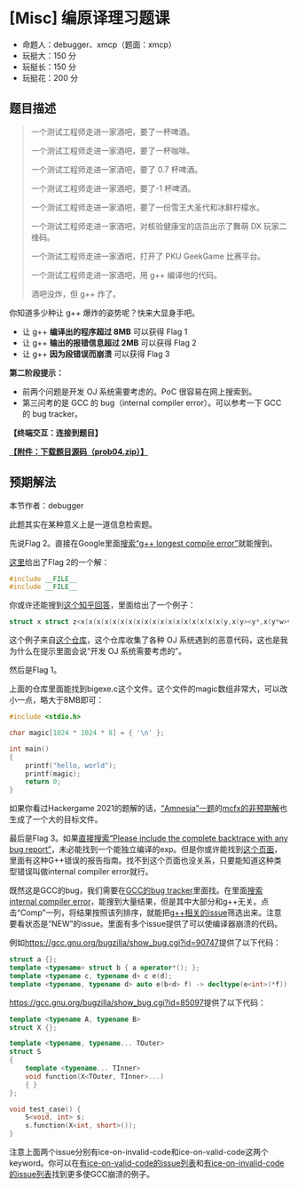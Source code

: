 # [Misc] 编原译理习题课

- 命题人：debugger、xmcp（题面：xmcp）
- 玩挺大：150 分
- 玩挺长：150 分
- 玩挺花：200 分

## 题目描述

<blockquote>
<p>一个测试工程师走进一家酒吧，要了一杯啤酒。</p>
<p>一个测试工程师走进一家酒吧，要了一杯咖啡。</p>
<p>一个测试工程师走进一家酒吧，要了 0.7 杯啤酒。</p>
<p>一个测试工程师走进一家酒吧，要了-1 杯啤酒。</p>
<p>一个测试工程师走进一家酒吧，要了一份雪王大圣代和冰鲜柠檬水。</p>
<p>一个测试工程师走进一家酒吧，对核验健康宝的店员出示了舞萌 DX 玩家二维码。</p>
<p>一个测试工程师走进一家酒吧，打开了 PKU GeekGame 比赛平台。</p>
<p>一个测试工程师走进一家酒吧，用 g++ 编译他的代码。</p>
<p>酒吧没炸，但 g++ 炸了。</p>
</blockquote>
<p>你知道多少种让 g++ 爆炸的姿势呢？快来大显身手吧。</p>
<ul>
<li>让 g++ <strong>编译出的程序超过 8MB</strong> 可以获得 Flag 1</li>
<li>让 g++ <strong>输出的报错信息超过 2MB</strong> 可以获得 Flag 2</li>
<li>让 g++ <strong>因为段错误而崩溃</strong> 可以获得 Flag 3</li>
</ul>
<div class="well">
<p><strong>第二阶段提示：</strong></p>
<ul>
<li>前两个问题是开发 OJ 系统需要考虑的。PoC 很容易在网上搜索到。</li>
<li>第三问考的是 GCC 的 bug（internal compiler error）。可以参考一下 GCC 的 bug tracker。</li>
</ul>
</div>

**【终端交互：连接到题目】**

**[【附件：下载题目源码（prob04.zip）】](attachment/prob04.zip)**

## 预期解法

本节作者：debugger

此题其实在某种意义上是一道信息检索题。

先说Flag 2。直接在Google里面[搜索“g++ longest compile error”](https://www.google.com.hk/search?q=g%2B%2B+longest+compile+error)就能搜到。

[这里](https://codegolf.stackexchange.com/questions/5802/write-the-shortest-program-that-generates-the-most-compiler-warnings-and-errors)给出了Flag 2的一个解：
```c++
#include __FILE__
#include __FILE__
```

你或许还能搜到[这个知乎回答](https://www.zhihu.com/question/61427323)，里面给出了一个例子：

```c++
struct x struct z<x(x(x(x(x(x(x(x(x(x(x(x(x(x(x(x(x(x(y,x(y><y*,x(y*w>v<y*,w,x{}
```

这个例子来自[这个仓库](https://github.com/vijos/malicious-code)，这个仓库收集了各种 OJ 系统遇到的恶意代码，这也是我为什么在提示里面会说“开发 OJ 系统需要考虑的”。

然后是Flag 1。

上面的仓库里面能找到bigexe.c这个文件。这个文件的magic数组非常大，可以改小一点，略大于8MB即可：
```c++
#include <stdio.h>

char magic[1024 * 1024 * 8] = { '\n' };

int main()
{
    printf("hello, world");
    printf(magic);
    return 0;
}
```

如果你看过Hackergame 2021的题解的话，[“Amnesia”一题](https://github.com/USTC-Hackergame/hackergame2021-writeups/blob/master/official/Amnesia/README.md)的[mcfx的非预期解](https://mcfx.us/posts/2021-10-30-hackergame-2021-writeup/)也生成了一个大的目标文件。

最后是Flag 3。如果[直接搜索“Please include the complete backtrace with any bug report”](https://www.google.com.hk/search?q=g%2B%2B+Please+include+the+complete+backtrace+with+any+bug+report)，未必能找到一个能独立编译的exp。但是你或许能找到[这个页面](https://wiki.gentoo.org/wiki/Gcc-ICE-reporting-guide)，里面有这种G++错误的报告指南。找不到这个页面也没关系，只要能知道这种类型错误叫做internal compiler error就行。

既然这是GCC的bug，我们需要在[GCC的bug tracker](https://gcc.gnu.org/bugzilla/)里面找。在里面[搜索internal compiler error](https://gcc.gnu.org/bugzilla/buglist.cgi?quicksearch=internal%20compiler%20error)，能搜到大量结果，但是其中大部分和g++无关。点击“Comp”一列，将结果按照该列排序，就能把[g++相关的issue](https://gcc.gnu.org/bugzilla/buglist.cgi?bug_status=UNCONFIRMED&bug_status=NEW&bug_status=ASSIGNED&bug_status=SUSPENDED&bug_status=WAITING&bug_status=REOPENED&field0-0-0=product&field0-0-1=component&field0-0-2=alias&field0-0-3=short_desc&field0-0-4=status_whiteboard&field0-0-5=content&field1-0-0=product&field1-0-1=component&field1-0-2=alias&field1-0-3=short_desc&field1-0-4=status_whiteboard&field1-0-5=content&field2-0-0=product&field2-0-1=component&field2-0-2=alias&field2-0-3=short_desc&field2-0-4=status_whiteboard&field2-0-5=content&order=component%2Cbug_status%2Cpriority%2Cassigned_to%2Cbug_id&query_format=advanced&type0-0-0=substring&type0-0-1=substring&type0-0-2=substring&type0-0-3=substring&type0-0-4=substring&type0-0-5=matches&type1-0-0=substring&type1-0-1=substring&type1-0-2=substring&type1-0-3=substring&type1-0-4=substring&type1-0-5=matches&type2-0-0=substring&type2-0-1=substring&type2-0-2=substring&type2-0-3=substring&type2-0-4=substring&type2-0-5=matches&value0-0-0=internal&value0-0-1=internal&value0-0-2=internal&value0-0-3=internal&value0-0-4=internal&value0-0-5=%22internal%22&value1-0-0=compiler&value1-0-1=compiler&value1-0-2=compiler&value1-0-3=compiler&value1-0-4=compiler&value1-0-5=%22compiler%22&value2-0-0=error&value2-0-1=error&value2-0-2=error&value2-0-3=error&value2-0-4=error&value2-0-5=%22error%22)筛选出来。注意要看状态是“NEW”的issue。里面有多个issue提供了可以使编译器崩溃的代码。

例如<https://gcc.gnu.org/bugzilla/show_bug.cgi?id=90747>提供了以下代码：
```c++
struct a {};
template <typename> struct b { a operator*(); };
template <typename c, typename d> c e(d);
template <typename, typename d> auto e(b<d> f) -> decltype(e<int>(*f)) {}
```

<https://gcc.gnu.org/bugzilla/show_bug.cgi?id=85097>提供了以下代码：
```c++
template <typename A, typename B>
struct X {};

template <typename, typename... TOuter>
struct S
{
    template <typename... TInner>
    void function(X<TOuter, TInner>...)
    { }
};

void test_case() {
    S<void, int> s;
    s.function(X<int, short>());
}
```

注意上面两个issue分别有ice-on-invalid-code和ice-on-valid-code这两个keyword。你可以在[有ice-on-valid-code的issue列表](https://gcc.gnu.org/bugzilla/buglist.cgi?keywords=ice-on-valid-code)和[有ice-on-invalid-code的issue列表](https://gcc.gnu.org/bugzilla/buglist.cgi?keywords=ice-on-invalid-code)找到更多使GCC崩溃的例子。
